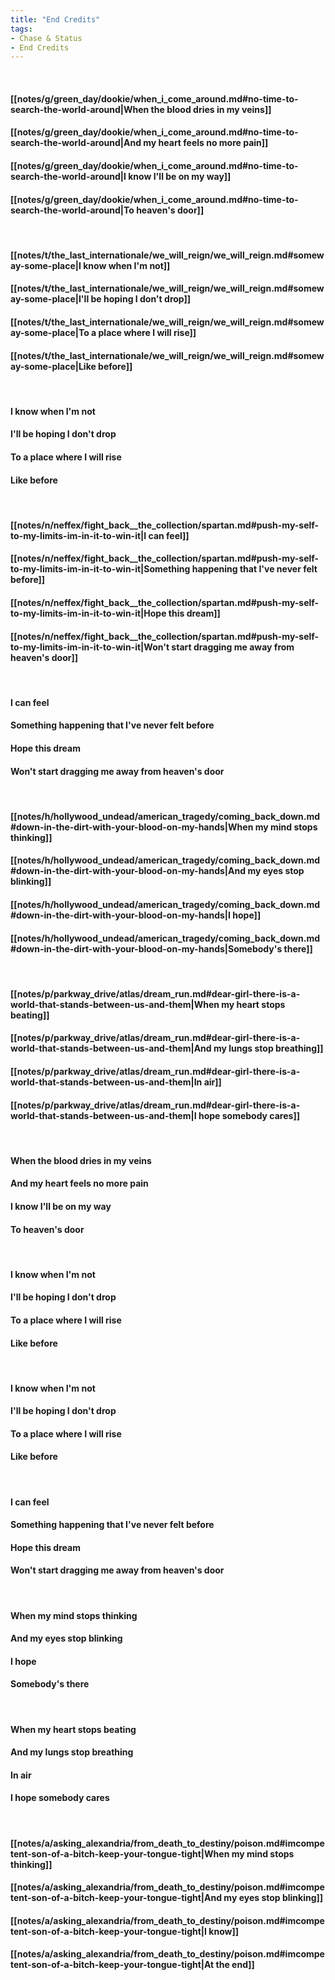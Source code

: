 ```yaml
---
title: "End Credits"
tags:
- Chase & Status
- End Credits
---
```

&nbsp;
#### [[notes/g/green_day/dookie/when_i_come_around.md#no-time-to-search-the-world-around|When the blood dries in my veins]]
#### [[notes/g/green_day/dookie/when_i_come_around.md#no-time-to-search-the-world-around|And my heart feels no more pain]]
#### [[notes/g/green_day/dookie/when_i_come_around.md#no-time-to-search-the-world-around|I know I'll be on my way]]
#### [[notes/g/green_day/dookie/when_i_come_around.md#no-time-to-search-the-world-around|To heaven's door]]
&nbsp;
#### [[notes/t/the_last_internationale/we_will_reign/we_will_reign.md#someway-some-place|I know when I'm not]]
#### [[notes/t/the_last_internationale/we_will_reign/we_will_reign.md#someway-some-place|I'll be hoping I don't drop]]
#### [[notes/t/the_last_internationale/we_will_reign/we_will_reign.md#someway-some-place|To a place where I will rise]]
#### [[notes/t/the_last_internationale/we_will_reign/we_will_reign.md#someway-some-place|Like before]]
&nbsp;
#### I know when I'm not
#### I'll be hoping I don't drop
#### To a place where I will rise
#### Like before
&nbsp;
#### [[notes/n/neffex/fight_back__the_collection/spartan.md#push-my-self-to-my-limits-im-in-it-to-win-it|I can feel]]
#### [[notes/n/neffex/fight_back__the_collection/spartan.md#push-my-self-to-my-limits-im-in-it-to-win-it|Something happening that I've never felt before]]
#### [[notes/n/neffex/fight_back__the_collection/spartan.md#push-my-self-to-my-limits-im-in-it-to-win-it|Hope this dream]]
#### [[notes/n/neffex/fight_back__the_collection/spartan.md#push-my-self-to-my-limits-im-in-it-to-win-it|Won't start dragging me away from heaven's door]]
&nbsp;
#### I can feel
#### Something happening that I've never felt before
#### Hope this dream
#### Won't start dragging me away from heaven's door
&nbsp;
#### [[notes/h/hollywood_undead/american_tragedy/coming_back_down.md#down-in-the-dirt-with-your-blood-on-my-hands|When my mind stops thinking]]
#### [[notes/h/hollywood_undead/american_tragedy/coming_back_down.md#down-in-the-dirt-with-your-blood-on-my-hands|And my eyes stop blinking]]
#### [[notes/h/hollywood_undead/american_tragedy/coming_back_down.md#down-in-the-dirt-with-your-blood-on-my-hands|I hope]]
#### [[notes/h/hollywood_undead/american_tragedy/coming_back_down.md#down-in-the-dirt-with-your-blood-on-my-hands|Somebody's there]]
&nbsp;
#### [[notes/p/parkway_drive/atlas/dream_run.md#dear-girl-there-is-a-world-that-stands-between-us-and-them|When my heart stops beating]]
#### [[notes/p/parkway_drive/atlas/dream_run.md#dear-girl-there-is-a-world-that-stands-between-us-and-them|And my lungs stop breathing]]
#### [[notes/p/parkway_drive/atlas/dream_run.md#dear-girl-there-is-a-world-that-stands-between-us-and-them|In air]]
#### [[notes/p/parkway_drive/atlas/dream_run.md#dear-girl-there-is-a-world-that-stands-between-us-and-them|I hope somebody cares]]
&nbsp;
#### When the blood dries in my veins
#### And my heart feels no more pain
#### I know I'll be on my way
#### To heaven's door
&nbsp;
#### I know when I'm not
#### I'll be hoping I don't drop
#### To a place where I will rise
#### Like before
&nbsp;
#### I know when I'm not
#### I'll be hoping I don't drop
#### To a place where I will rise
#### Like before
&nbsp;
#### I can feel
#### Something happening that I've never felt before
#### Hope this dream
#### Won't start dragging me away from heaven's door
&nbsp;
#### When my mind stops thinking
#### And my eyes stop blinking
#### I hope
#### Somebody's there
&nbsp;
#### When my heart stops beating
#### And my lungs stop breathing
#### In air
#### I hope somebody cares
&nbsp;
#### [[notes/a/asking_alexandria/from_death_to_destiny/poison.md#imcompetent-son-of-a-bitch-keep-your-tongue-tight|When my mind stops thinking]]
#### [[notes/a/asking_alexandria/from_death_to_destiny/poison.md#imcompetent-son-of-a-bitch-keep-your-tongue-tight|And my eyes stop blinking]]
#### [[notes/a/asking_alexandria/from_death_to_destiny/poison.md#imcompetent-son-of-a-bitch-keep-your-tongue-tight|I know]]
#### [[notes/a/asking_alexandria/from_death_to_destiny/poison.md#imcompetent-son-of-a-bitch-keep-your-tongue-tight|At the end]]
